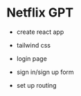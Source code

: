 # Netflix GPT

- create react app
- tailwind css

- login page
- sign in/sign up form
- set up routing
